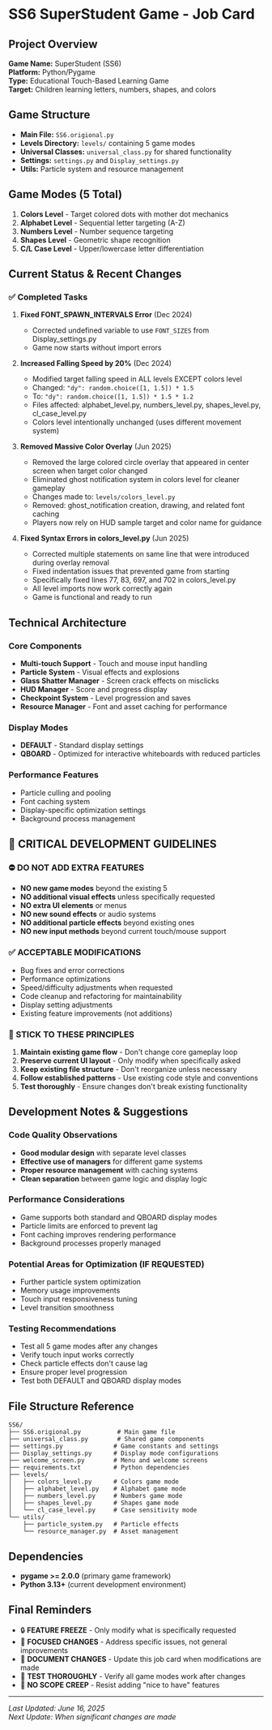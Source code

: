 # SS6 SuperStudent Game - Job Card

## Project Overview
**Game Name:** SuperStudent (SS6)  
**Platform:** Python/Pygame  
**Type:** Educational Touch-Based Learning Game  
**Target:** Children learning letters, numbers, shapes, and colors  

## Game Structure
- **Main File:** `SS6.origional.py`
- **Levels Directory:** `levels/` containing 5 game modes
- **Universal Classes:** `universal_class.py` for shared functionality
- **Settings:** `settings.py` and `Display_settings.py`
- **Utils:** Particle system and resource management

## Game Modes (5 Total)
1. **Colors Level** - Target colored dots with mother dot mechanics
2. **Alphabet Level** - Sequential letter targeting (A-Z)
3. **Numbers Level** - Number sequence targeting
4. **Shapes Level** - Geometric shape recognition
5. **C/L Case Level** - Upper/lowercase letter differentiation

## Current Status & Recent Changes

### ✅ Completed Tasks
1. **Fixed FONT_SPAWN_INTERVALS Error** (Dec 2024)
   - Corrected undefined variable to use `FONT_SIZES` from Display_settings.py
   - Game now starts without import errors

2. **Increased Falling Speed by 20%** (Dec 2024)
   - Modified target falling speed in ALL levels EXCEPT colors level
   - Changed: `"dy": random.choice([1, 1.5]) * 1.5`
   - To: `"dy": random.choice([1, 1.5]) * 1.5 * 1.2`
   - Files affected: alphabet_level.py, numbers_level.py, shapes_level.py, cl_case_level.py
   - Colors level intentionally unchanged (uses different movement system)

3. **Removed Massive Color Overlay** (Jun 2025)
   - Removed the large colored circle overlay that appeared in center screen when target color changed
   - Eliminated ghost notification system in colors level for cleaner gameplay
   - Changes made to: `levels/colors_level.py`
   - Removed: ghost_notification creation, drawing, and related font caching
   - Players now rely on HUD sample target and color name for guidance

4. **Fixed Syntax Errors in colors_level.py** (Jun 2025)
   - Corrected multiple statements on same line that were introduced during overlay removal
   - Fixed indentation issues that prevented game from starting
   - Specifically fixed lines 77, 83, 697, and 702 in colors_level.py
   - All level imports now work correctly again
   - Game is functional and ready to run

## Technical Architecture

### Core Components
- **Multi-touch Support** - Touch and mouse input handling
- **Particle System** - Visual effects and explosions
- **Glass Shatter Manager** - Screen crack effects on misclicks
- **HUD Manager** - Score and progress display
- **Checkpoint System** - Level progression and saves
- **Resource Manager** - Font and asset caching for performance

### Display Modes
- **DEFAULT** - Standard display settings
- **QBOARD** - Optimized for interactive whiteboards with reduced particles

### Performance Features
- Particle culling and pooling
- Font caching system
- Display-specific optimization settings
- Background process management

## 🚨 CRITICAL DEVELOPMENT GUIDELINES

### ⛔ DO NOT ADD EXTRA FEATURES
- **NO new game modes** beyond the existing 5
- **NO additional visual effects** unless specifically requested
- **NO extra UI elements** or menus
- **NO new sound effects** or audio systems
- **NO additional particle effects** beyond existing ones
- **NO new input methods** beyond current touch/mouse support

### ✅ ACCEPTABLE MODIFICATIONS
- Bug fixes and error corrections
- Performance optimizations
- Speed/difficulty adjustments when requested
- Code cleanup and refactoring for maintainability
- Display setting adjustments
- Existing feature improvements (not additions)

### 🎯 STICK TO THESE PRINCIPLES
1. **Maintain existing game flow** - Don't change core gameplay loop
2. **Preserve current UI layout** - Only modify when specifically asked
3. **Keep existing file structure** - Don't reorganize unless necessary
4. **Follow established patterns** - Use existing code style and conventions
5. **Test thoroughly** - Ensure changes don't break existing functionality

## Development Notes & Suggestions

### Code Quality Observations
- **Good modular design** with separate level classes
- **Effective use of managers** for different game systems
- **Proper resource management** with caching systems
- **Clean separation** between game logic and display logic

### Performance Considerations
- Game supports both standard and QBOARD display modes
- Particle limits are enforced to prevent lag
- Font caching improves rendering performance
- Background processes properly managed

### Potential Areas for Optimization (IF REQUESTED)
- Further particle system optimization
- Memory usage improvements
- Touch input responsiveness tuning
- Level transition smoothness

### Testing Recommendations
- Test all 5 game modes after any changes
- Verify touch input works correctly
- Check particle effects don't cause lag
- Ensure proper level progression
- Test both DEFAULT and QBOARD display modes

## File Structure Reference
```
SS6/
├── SS6.origional.py          # Main game file
├── universal_class.py        # Shared game components
├── settings.py              # Game constants and settings
├── Display_settings.py      # Display mode configurations
├── welcome_screen.py        # Menu and welcome screens
├── requirements.txt         # Python dependencies
├── levels/
│   ├── colors_level.py      # Colors game mode
│   ├── alphabet_level.py    # Alphabet game mode
│   ├── numbers_level.py     # Numbers game mode
│   ├── shapes_level.py      # Shapes game mode
│   └── cl_case_level.py     # Case sensitivity mode
└── utils/
    ├── particle_system.py   # Particle effects
    └── resource_manager.py  # Asset management
```

## Dependencies
- **pygame >= 2.0.0** (primary game framework)
- **Python 3.13+** (current development environment)

## Final Reminders
- 🔒 **FEATURE FREEZE** - Only modify what is specifically requested
- 🎯 **FOCUSED CHANGES** - Address specific issues, not general improvements
- 📝 **DOCUMENT CHANGES** - Update this job card when modifications are made
- 🧪 **TEST THOROUGHLY** - Verify all game modes work after changes
- 🚫 **NO SCOPE CREEP** - Resist adding "nice to have" features

---
*Last Updated: June 16, 2025*  
*Next Update: When significant changes are made*
